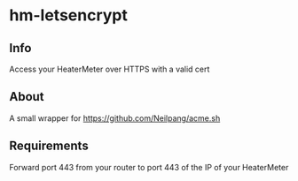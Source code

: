 # hm-letsencrypt

## Info
Access your HeaterMeter over HTTPS with a valid cert

## About
A small wrapper for https://github.com/Neilpang/acme.sh

## Requirements
Forward port 443 from your router to port 443 of the IP of your HeaterMeter

